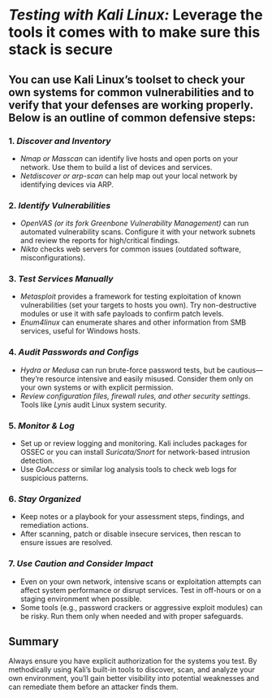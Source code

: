 # *Testing with Kali Linux:* Leverage the tools it comes with to make sure this stack is secure

## You can use Kali Linux’s toolset to check your own systems for common vulnerabilities and to verify that your defenses are working properly. Below is an outline of common defensive steps:

### 1. *Discover and Inventory*
 - *Nmap or Masscan* can identify live hosts and open ports on your network. Use them to build a list of devices and services.
 - *Netdiscover or arp-scan* can help map out your local network by identifying devices via ARP.

### 2. *Identify Vulnerabilities*
 - *OpenVAS (or its fork Greenbone Vulnerability Management)* can run automated vulnerability scans. Configure it with your network subnets and review the reports for high/critical findings.
 - *Nikto* checks web servers for common issues (outdated software, misconfigurations).

### 3. *Test Services Manually*
 - *Metasploit* provides a framework for testing exploitation of known vulnerabilities (set your targets to hosts you own). Try non-destructive modules or use it with safe payloads to confirm patch levels.
 - *Enum4linux* can enumerate shares and other information from SMB services, useful for Windows hosts.

### 4. *Audit Passwords and Configs*
 - *Hydra or Medusa* can run brute-force password tests, but be cautious—they’re resource intensive and easily misused. Consider them only on your own systems or with explicit permission.
 - *Review configuration files, firewall rules, and other security settings*. Tools like *Lynis* audit Linux system security.

### 5. *Monitor & Log*
 - Set up or review logging and monitoring. Kali includes packages for OSSEC or you can install *Suricata/Snort* for network-based intrusion detection.
 - Use *GoAccess* or similar log analysis tools to check web logs for suspicious patterns.

### 6. *Stay Organized*
 - Keep notes or a playbook for your assessment steps, findings, and remediation actions.
 - After scanning, patch or disable insecure services, then rescan to ensure issues are resolved.

### 7. *Use Caution and Consider Impact*
 - Even on your own network, intensive scans or exploitation attempts can affect system performance or disrupt services. Test in off-hours or on a staging environment when possible.
 - Some tools (e.g., password crackers or aggressive exploit modules) can be risky. Run them only when needed and with proper safeguards.

## Summary
Always ensure you have explicit authorization for the systems you test. By methodically using Kali’s built-in tools to discover, scan, and analyze your own environment, you’ll gain better visibility into potential weaknesses and can remediate them before an attacker finds them.